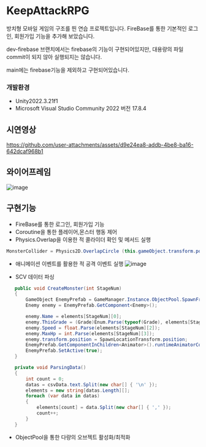 # KeepAttackRPG
 방치형 모바일 게임의 구조를 띈 연습 프로젝트입니다.
 FireBase를 통한 기본적인 로그인, 회원가입 기능을 추가해 보았습니다.
 
 dev-firebase 브랜치에서는 firebase의 기능이 구현되어있지만, 대용량의 파일 commit이 되지 않아 실행되지는 않습니다.
 
 main에는 firebase기능을 제외하고 구현되어있습니다.

 
 ### 개발환경 
 - Unity2022.3.21f1
 - Microsoft Visual Studio Community 2022 버전 17.8.4
 
## 시연영상
https://github.com/user-attachments/assets/d9e24ea8-addb-4be8-ba16-642dcaf968b1

## 와이어프레임
![image](https://github.com/user-attachments/assets/b3b6425b-4c70-471e-994a-2844006af554)


## 구현기능
- FireBase를 통한 로그인, 회원가입 기능
- Coroutine을 통한 플레이어,몬스터 행동 제어
- Physics.Overlap을 이용한 적 콜라이더 확인 및 메서드 실행
 ```C#
 MonsterCollider = Physics2D.OverlapCircle (this.gameObject.transform.position,radius,1<<6);
```

- 애니메이션 이벤트를 활용한 적 공격 이벤트 실행
 ![image](https://github.com/user-attachments/assets/521dce1e-fe6b-4e3f-8e9a-52f17129a591)

- SCV 데이터 파싱
 ```C#
    public void CreateMonster(int StageNum)
    {
        GameObject EnemyPrefab = GameManager.Instance.ObjectPool.SpawnFromPool("Enemy");
        Enemy enemy = EnemyPrefab.GetComponent<Enemy>();

        enemy.Name = elements[StageNum][0];
        enemy.ThisGrade = (Grade)Enum.Parse(typeof(Grade), elements[StageNum][1]);
        enemy.Speed = float.Parse(elements[StageNum][2]);
        enemy.MaxHp = int.Parse(elements[StageNum][3]);
        enemy.transform.position = SpawnLocationTransform.position;
        EnemyPrefab.GetComponentInChildren<Animator>().runtimeAnimatorController = MonsterAnimators[StageNum-1];
        EnemyPrefab.SetActive(true);
    }

    private void ParsingData()
    {
        int count = 0;
        datas = csvData.text.Split(new char[] { '\n' });
        elements = new string[datas.Length][];
        foreach (var data in datas)
        {
            elements[count] = data.Split(new char[] { ',' });
            count++;
        }
    }
```
- ObjectPool을 통한 다량의 오브젝트 활성화/최적화
